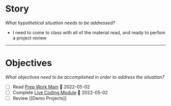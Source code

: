 # Story
*What hypothetical situation needs to be addressed?*
- I need to come to class with all of the material read, and ready to perfom a project review

---

# Objectives
*What objectives need to be accomplished in order to address the situation?*

- [ ] Read [Prep Work Main](https://education.launchcode.org/liftoff/classes/4.html) 📅 2022-05-02
- [ ] Complete [Live Coding Module](https://education.launchcode.org/liftoff/modules/career/live-coding.html#live-coding) 📅 2022-05-02
- [ ] Review [[Demo Projects]]
